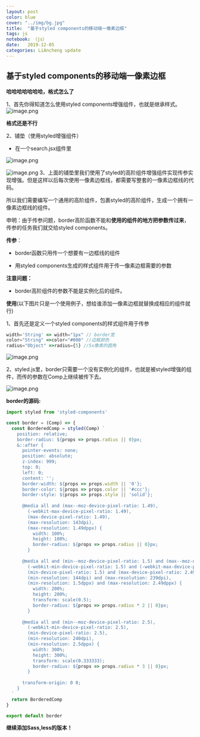 ```yaml
---
layout: post
color: blue
cover: "../img/bg.jpg"
title:  "基于styled components的移动端一像素边框"
tags: js
notebook: （js）
date:   2019-12-05 
categories: LiAncheng update
---  
```


## 基于styled components的移动端一像素边框
 **哈哈哈哈哈哈哈，格式怎么了** 

1、首先你得知道怎么使用styled components增强组件，也就是继承样式。
![image.png](https://i.loli.net/2019/12/09/elcEFUakDHiAv8O.png)

**格式还是不行**  

2、铺垫（使用styled增强组件）    

- 在一个search.jsx组件里  

![image.png](https://i.loli.net/2019/12/09/bOzQkcgtwYpUqxN.png)

![image.png](https://i.loli.net/2019/12/09/4U8JKARIPrSiBMy.png)
3、上面的铺垫里我们使用了styled的高阶组件增强组件实现传参实现增强。但是这样以后每次使用一像素边框线，都需要写整套的一像素边框线的代码。

所以我们需要编写一个通用的高阶组件，包裹styled的高阶组件，生成一个拥有一像素边框线的组件。

申明：由于传参问题，border高阶函数不能和**使用的组件的地方把参数传过来**，传参的任务我们就交给styled components。

**传参**：

- border函数只用传一个想要有一边框线的组件

- 用styled components生成的样式组件用于传一像素边框需要的参数

**注意问题：**

- border高阶组件的参数不能是实例化后的组件。

**使用**(以下图片只是一个使用例子，想给谁添加一像素边框就替换成相应的组件就行)

1、首先还是定义一个styled components的样式组件用于传参

```javaScript
width='String' => width="1px" // border宽
color="String" =>color="#000" //边框颜色
radius="Object" =>radius={5} //5x像素的圆角
```

![image.png](https://i.loli.net/2019/12/09/NehmjkQrSXwpnTl.png)

2、styled.js里，border只需要一个没有实例化的组件，也就是被styled增强的组件，而传的参数在Comp上继续被传下去。

![image.png](https://i.loli.net/2019/12/09/LyP8XGQxfZ2wvRe.png)

**border的源码:**

```javaScript
import styled from 'styled-components'

const border = (Comp) => {
  const BorderedComp = styled(Comp) `
    position: relative;
    border-radius: ${props => props.radius || 0}px;
    &::after {
      pointer-events: none;
      position: absolute;
      z-index: 999;
      top: 0;
      left: 0;
      content: '';
      border-width: ${props => props.width || '0'};
      border-color: ${props => props.color || '#ccc'};
      border-style: ${props => props.style || 'solid'};
      
      @media all and (max--moz-device-pixel-ratio: 1.49),
        (-webkit-max-device-pixel-ratio: 1.49),
        (max-device-pixel-ratio: 1.49),
        (max-resolution: 143dpi),
        (max-resolution: 1.49dppx) {
          width: 100%;
          height: 100%;
          border-radius: ${props => props.radius || 0}px;
        }
            
      @media all and (min--moz-device-pixel-ratio: 1.5) and (max--moz-device-pixel-ratio: 2.49),
        (-webkit-min-device-pixel-ratio: 1.5) and (-webkit-max-device-pixel-ratio: 2.49),
        (min-device-pixel-ratio: 1.5) and (max-device-pixel-ratio: 2.49),
        (min-resolution: 144dpi) and (max-resolution: 239dpi),
        (min-resolution: 1.5dppx) and (max-resolution: 2.49dppx) {
          width: 200%;
          height: 200%;
          transform: scale(0.5);
          border-radius: ${props => props.radius * 2 || 0}px;
        }
        
      @media all and (min--moz-device-pixel-ratio: 2.5),
        (-webkit-min-device-pixel-ratio: 2.5),
        (min-device-pixel-ratio: 2.5),
        (min-resolution: 240dpi),
        (min-resolution: 2.5dppx) {
          width: 300%;
          height: 300%;
          transform: scale(0.333333);
          border-radius: ${props => props.radius * 3 || 0}px;
        }
          
      transform-origin: 0 0;
    }
  `
  return BorderedComp
}

export default border
```

**继续添加Sass,less的版本！**


